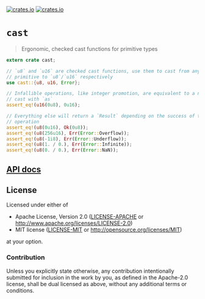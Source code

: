 [![crates.io](https://img.shields.io/crates/d/cast.svg)](https://crates.io/crates/cast)
[![crates.io](https://img.shields.io/crates/v/cast.svg)](https://crates.io/crates/cast)

# `cast`

> Ergonomic, checked cast functions for primitive types

``` rust
extern crate cast;

// `u8` and `u16` are checked cast functions, use them to cast from any numeric
// primitive to `u8`/`u16` respectively
use cast::{u8, u16, Error};

// Infallible operations, like integer promotion, are equivalent to a normal
// cast with `as`
assert_eq!(u16(0u8), 0u16);

// Everything else will return a `Result` depending on the success of the
// operation
assert_eq!(u8(0u16), Ok(0u8));
assert_eq!(u8(256u16), Err(Error::Overflow));
assert_eq!(u8(-1i8), Err(Error::Underflow));
assert_eq!(u8(1. / 0.), Err(Error::Infinite));
assert_eq!(u8(0. / 0.), Err(Error::NaN));
```

## [API docs](https://docs.rs/cast)

## License

Licensed under either of

- Apache License, Version 2.0 ([LICENSE-APACHE](LICENSE-APACHE) or
  http://www.apache.org/licenses/LICENSE-2.0)
- MIT license ([LICENSE-MIT](LICENSE-MIT) or http://opensource.org/licenses/MIT)

at your option.

### Contribution

Unless you explicitly state otherwise, any contribution intentionally submitted
for inclusion in the work by you, as defined in the Apache-2.0 license, shall be
dual licensed as above, without any additional terms or conditions.
